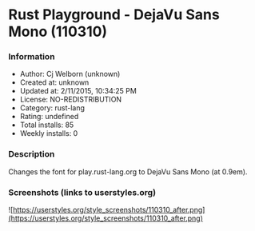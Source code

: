 # Rust Playground - DejaVu Sans Mono (110310)

### Information
- Author: Cj Welborn (unknown)
- Created at: unknown
- Updated at: 2/11/2015, 10:34:25 PM
- License: NO-REDISTRIBUTION
- Category: rust-lang
- Rating: undefined
- Total installs: 85
- Weekly installs: 0


### Description
Changes the font for play.rust-lang.org to DejaVu Sans Mono (at 0.9em).


### Screenshots (links to userstyles.org)
![https://userstyles.org/style_screenshots/110310_after.png](https://userstyles.org/style_screenshots/110310_after.png)


